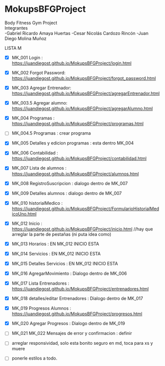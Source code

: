 # MokupsBFGProject
Body Fitness Gym Project  
Integrantes  
-Gabriel Ricardo Amaya Huertas
-Cesar Nicolás Cardozo Rincón
-Juan Diego Molina Muñoz

LISTA M

- [x] MK_001 Login : https://juandiegost.github.io/MokupsBFGProject/login.html

- [x] MK_002 Forgot Password: https://juandiegost.github.io/MokupsBFGProject/forgot_password.html

- [x] MK_003 Agregar Entrenador: https://juandiegost.github.io/MokupsBFGProject/agregarEntrenador.html

- [x] MK_003.5 Agregar alumno: https://juandiegost.github.io/MokupsBFGProject/agregarAlumno.html

- [x] MK_004 Programas : https://juandiegost.github.io/MokupsBFGProject/programas.html

- [ ] MK_004.5 Programas : crear programa

- [x] MK_005 Detalles y edicion programas : esta dentro MK_004

- [x] MK_006 Contabilidad : https://juandiegost.github.io/MokupsBFGProject/contabilidad.html

- [x] MK_007 Lista de alumnos : https://juandiegost.github.io/MokupsBFGProject/alumnos.html

- [x] MK_008 RegistroSuscripcion : dialogo dentro de MK_007

- [x] MK_009 Detalles alumnos :  dialogo dentro de MK_007

- [x] MK_010 historialMedico :  https://juandiegost.github.io/MokupsBFGProject/FormularioHistorialMedicoUno.html

- [x] MK_012 Inicio :   https://juandiegost.github.io/MokupsBFGProject/inicio.html //hay que arreglar la parte de pestañas (ni puta idea como)

- [x] MK_013 Horarios :  EN MK_012 INICIO ESTA

- [x] MK_014 Servicios :  EN MK_012 INICIO ESTA

- [x] MK_015 Detalles Servicios :  EN MK_012 INICIO ESTA

- [x] MK_016 AgregarMovimiento : Dialogo dentro de MK_006

- [x] MK_017 Lista Entrenadores : https://juandiegost.github.io/MokupsBFGProject/entrenadores.html

- [x] MK_018 detalles/editar Entrenadores : Dialogo dentro de MK_017

- [x] MK_019 Progresos Alumnos :  https://juandiegost.github.io/MokupsBFGProject/progresos.html 

- [x] MK_020 Agregar Progresos : Dialogo dentro de MK_019

- [ ] MK_021 MK_022 Mensajes de error y confirmacion : definir

- [ ] arreglar responsividad, solo esta bonito seguro en md, toca para xs y muere

- [ ] ponerle estilos a todo.
